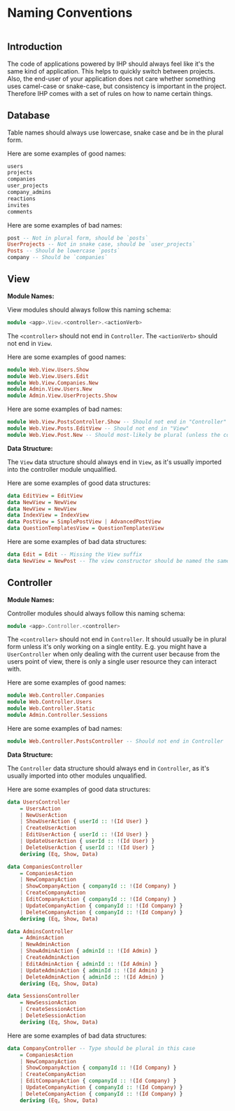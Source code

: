 # Naming Conventions

```toc

```

## Introduction

The code of applications powered by IHP should always feel like it's the same kind of application. This helps to quickly switch between projects. Also, the end-user of your application does not care whether something uses camel-case or snake-case, but consistency is important in the project. Therefore IHP comes with a set of rules on how to name certain things.

## Database

Table names should always use lowercase, snake case and be in the plural form.

Here are some examples of good names:

```haskell
users
projects
companies
user_projects
company_admins
reactions
invites
comments
```

Here are some examples of bad names:

```haskell
post -- Not in plural form, should be `posts`
UserProjects -- Not in snake case, should be `user_projects`
Posts -- Should be lowercase `posts`
company -- Should be `companies`
```

## View

**Module Names:**

View modules should always follow this naming schema:

```haskell
module <app>.View.<controller>.<actionVerb>
```

The `<controller>` should not end in `Controller`. The `<actionVerb>` should not end in `View`.

Here are some examples of good names:

```haskell
module Web.View.Users.Show
module Web.View.Users.Edit
module Web.View.Companies.New
module Admin.View.Users.New
module Admin.View.UserProjects.Show
```

Here are some examples of bad names:

```haskell
module Web.View.PostsController.Show -- Should not end in "Controller"
module Web.View.Posts.EditView -- Should not end in "View"
module Web.View.Post.New -- Should most-likely be plural (unless the controller is called PostController)
```

**Data Structure:**

The `View` data structure should always end in `View`, as it's usually imported into the controller module unqualified.

Here are some examples of good data structures:

```haskell
data EditView = EditView
data NewView = NewView
data NewView = NewView
data IndexView = IndexView
data PostView = SimplePostView | AdvancedPostView
data QuestionTemplatesView = QuestionTemplatesView
```

Here are some examples of bad data structures:

```haskell
data Edit = Edit -- Missing the View suffix
data NewView = NewPost -- The view constructor should be named the same as the type (when only a single constructor)
```

## Controller

**Module Names:**

Controller modules should always follow this naming schema:

```haskell
module <app>.Controller.<controller>
```

The `<controller>` should not end in `Controller`. It should usually be in plural form unless it's only working on a single entity. E.g. you might have a `UserController` when only dealing with the current user because from the users point of view, there is only a single user resource they can interact with.

Here are some examples of good names:

```haskell
module Web.Controller.Companies
module Web.Controller.Users
module Web.Controller.Static
module Admin.Controller.Sessions
```

Here are some examples of bad names:

```haskell
module Web.Controller.PostsController -- Should not end in Controller
```

**Data Structure:**

The `Controller` data structure should always end in `Controller`, as it's usually imported into other modules unqualified.

Here are some examples of good data structures:

```haskell
data UsersController
    = UsersAction
    | NewUserAction
    | ShowUserAction { userId :: !(Id User) }
    | CreateUserAction
    | EditUserAction { userId :: !(Id User) }
    | UpdateUserAction { userId :: !(Id User) }
    | DeleteUserAction { userId :: !(Id User) }
    deriving (Eq, Show, Data)

data CompaniesController
    = CompaniesAction
    | NewCompanyAction
    | ShowCompanyAction { companyId :: !(Id Company) }
    | CreateCompanyAction
    | EditCompanyAction { companyId :: !(Id Company) }
    | UpdateCompanyAction { companyId :: !(Id Company) }
    | DeleteCompanyAction { companyId :: !(Id Company) }
    deriving (Eq, Show, Data)

data AdminsController
    = AdminsAction
    | NewAdminAction
    | ShowAdminAction { adminId :: !(Id Admin) }
    | CreateAdminAction
    | EditAdminAction { adminId :: !(Id Admin) }
    | UpdateAdminAction { adminId :: !(Id Admin) }
    | DeleteAdminAction { adminId :: !(Id Admin) }
    deriving (Eq, Show, Data)

data SessionsController
    = NewSessionAction
    | CreateSessionAction
    | DeleteSessionAction
    deriving (Eq, Show, Data)
```

Here are some examples of bad data structures:

```haskell
data CompanyController -- Type should be plural in this case
    = CompaniesAction
    | NewCompanyAction
    | ShowCompanyAction { companyId :: !(Id Company) }
    | CreateCompanyAction
    | EditCompanyAction { companyId :: !(Id Company) }
    | UpdateCompanyAction { companyId :: !(Id Company) }
    | DeleteCompanyAction { companyId :: !(Id Company) }
    deriving (Eq, Show, Data)

```
